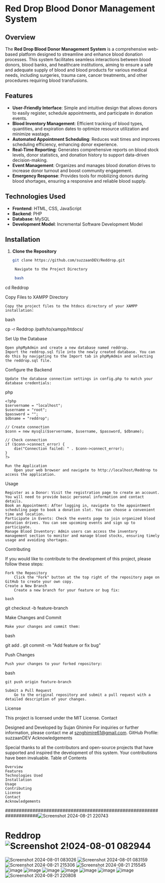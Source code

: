 
# Red Drop Blood Donor Management System

## Overview
The **Red Drop Blood Donor Management System** is a comprehensive web-based platform designed to streamline and enhance blood donation processes. This system facilitates seamless interactions between blood donors, blood banks, and healthcare institutions, aiming to ensure a safe and adequate supply of blood and blood products for various medical needs, including surgeries, trauma care, cancer treatments, and other procedures requiring blood transfusions.

## Features
- **User-Friendly Interface**: Simple and intuitive design that allows donors to easily register, schedule appointments, and participate in donation events.
- **Blood Inventory Management**: Efficient tracking of blood types, quantities, and expiration dates to optimize resource utilization and minimize wastage.
- **Automated Appointment Scheduling**: Reduces wait times and improves scheduling efficiency, enhancing donor experience.
- **Real-Time Reporting**: Generates comprehensive reports on blood stock levels, donor statistics, and donation history to support data-driven decision-making.
- **Event Management**: Organizes and manages blood donation drives to increase donor turnout and boost community engagement.
- **Emergency Response**: Provides tools for mobilizing donors during blood shortages, ensuring a responsive and reliable blood supply.

## Technologies Used
- **Frontend**: HTML, CSS, JavaScript
- **Backend**: PHP
- **Database**: MySQL
- **Development Model**: Incremental Software Development Model

## Installation
1. **Clone the Repository**
   ```bash
   git clone https://github.com/suzzaanDEV/Reddrop.git

    Navigate to the Project Directory

    bash

cd Reddrop

Copy Files to XAMPP Directory

    Copy the project files to the htdocs directory of your XAMPP installation:

bash

cp -r Reddrop /path/to/xampp/htdocs/

Set Up the Database

    Open phpMyAdmin and create a new database named reddrop.
    Import the reddrop.sql file into the newly created database. You can do this by navigating to the Import tab in phpMyAdmin and selecting the reddrop.sql file.

Configure the Backend

    Update the database connection settings in config.php to match your database credentials:

php

    <?php
    $servername = "localhost";
    $username = "root";
    $password = "";
    $dbname = "reddrop";

    // Create connection
    $conn = new mysqli($servername, $username, $password, $dbname);

    // Check connection
    if ($conn->connect_error) {
        die("Connection failed: " . $conn->connect_error);
    }
    ?>

    Run the Application
        Open your web browser and navigate to http://localhost/Reddrop to access the application.

Usage

    Register as a Donor: Visit the registration page to create an account. You will need to provide basic personal information and contact details.
    Book an Appointment: After logging in, navigate to the appointment scheduling page to book a donation slot. You can choose a convenient time and location.
    Participate in Events: Check the events page to join organized blood donation drives. You can see upcoming events and sign up to participate.
    Manage Blood Inventory: Admin users can access the inventory management section to monitor and manage blood stocks, ensuring timely usage and avoiding shortages.

Contributing

If you would like to contribute to the development of this project, please follow these steps:

    Fork the Repository
        Click the "Fork" button at the top right of the repository page on GitHub to create your own copy.
    Create a New Branch
        Create a new branch for your feature or bug fix:

    bash

git checkout -b feature-branch

Make Changes and Commit

    Make your changes and commit them:

bash

git add .
git commit -m "Add feature or fix bug"

Push Changes

    Push your changes to your forked repository:

bash

    git push origin feature-branch

    Submit a Pull Request
        Go to the original repository and submit a pull request with a detailed description of your changes.

License

This project is licensed under the MIT License.
Contact

Designed and Developed by Sujan Ghimire
For inquiries or further information, please contact me at sznghimire61@gmail.com.
GitHub Profile: suzzaanDEV
Acknowledgements

Special thanks to all the contributors and open-source projects that have supported and inspired the development of this system. Your contributions have been invaluable.
Table of Contents

    Overview
    Features
    Technologies Used
    Installation
    Usage
    Contributing
    License
    Contact
    Acknowledgements

####################################################################![Screenshot 2024-08-21 220743](https://github.com/user-attachments/assets/69f0d673-5819-49d6-b661-a83b6ff96c8d)
# Reddrop![Screenshot 2!024-08-01 082944](https://github.com/user-attachments/assets/20b1d116-08e3-4ab1-bda8-4ec2b5389154)
![Screenshot 2024-08-01 083026](https://github.com/user-attachments/assets/04173a99-4750-4c8d-ac88-e5d361a70a86)
![Screenshot 2024-08-01 083159](https://github.com/user-attachments/assets/a0521d89-1df6-4952-8ab2-f1542026ac85)
![Screenshot 2024-08-21 215306](https://github.com/user-attachments/assets/ff077e3c-039c-4183-87a9-0813759c15b1)
![Screenshot 2024-08-21 215545](https://github.com/user-attachments/assets/670ddb2d-d745-4736-9d3a-9330337fe693)
![image](https://github.com/user-attachments/assets/e490738b-53cc-483a-8956-cd8885a9c132)
![image](https://github.com/user-attachments/assets/1d0613ec-bcb3-4de4-8b5f-04f113bf3094)
![image](https://github.com/user-attachments/assets/407ad180-e856-4e42-81e0-475339fda214)
![image](https://github.com/user-attachments/assets/fb17c6c8-7c8f-4746-ab94-3d2522315f20)
![image](https://github.com/user-attachments/assets/add3c1ce-5dcc-4f37-9315-1187070fa609)
![image](https://github.com/user-attachments/assets/827958dc-e3a7-4f8a-9010-931378f3d15b)
![image](https://github.com/user-attachments/assets/1de1c885-08f4-43ab-890d-cd18df84954a)
![Screenshot 2024-08-21 220808](https://github.com/user-attachments/assets/6ef41ac7-00aa-4fad-8267-3235da1d55c0)
